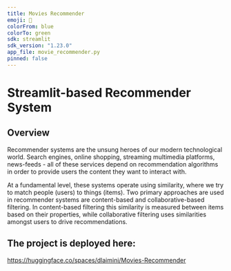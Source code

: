 ```yaml
---
title: Movies Recommender
emoji: 🎥
colorFrom: blue
colorTo: green
sdk: streamlit
sdk_version: "1.23.0"
app_file: movie_recommender.py
pinned: false
---
```




# Streamlit-based Recommender System


##  Overview



Recommender systems are the unsung heroes of our modern technological world. Search engines, online shopping, streaming multimedia platforms, news-feeds - all of these services depend on recommendation algorithms in order to provide users the content they want to interact with.

At a fundamental level, these systems operate using similarity, where we try to match people (users) to things (items). Two primary approaches are used in recommender systems are content-based and collaborative-based filtering.  In content-based filtering this similarity is measured between items based on their properties, while collaborative filtering uses similarities amongst users to drive recommendations.


## The project is deployed here:
  https://huggingface.co/spaces/dlaimini/Movies-Recommender

